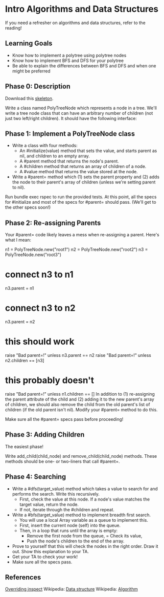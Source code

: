 # Intro Algorithms and Data Structures
If you need a refresher on algorithms and data structures, refer to the reading!

## Learning Goals
- Know how to implement a polytree using polytree nodes
- Know how to implement BFS and DFS for your polytree
- Be able to explain the differences between BFS and DFS and when one might be preferred

## Phase 0: Description
Download this [skeleton](https://assets.aaonline.io/fullstack/ruby/projects/poly_tree_node/skeleton.zip).

Write a class named PolyTreeNode which represents a node in a tree. We'll write a tree node class that can have an arbitrary number of children (not just two left/right children). It should have the following interface:

## Phase 1: Implement a PolyTreeNode class
- Write a class with four methods:
  - An #initialize(value) method that sets the value, and starts parent as nil, and children to an empty array.
  - A #parent method that returns the node's parent.
  - A #children method that returns an array of children of a node.
  - A #value method that returns the value stored at the node.
- Write a #parent= method which (1) sets the parent property and (2) adds the node to their parent's array of children (unless we're setting parent to nil).

Run bundle exec rspec to run the provided tests. At this point, all the specs for #initialize and most of the specs for #parent= should pass. (We'll get to the other specs soon!)

## Phase 2: Re-assigning Parents
Your #parent= code likely leaves a mess when re-assigning a parent. Here's what I mean:

n1 = PolyTreeNode.new("root1")
n2 = PolyTreeNode.new("root2")
n3 = PolyTreeNode.new("root3")

# connect n3 to n1
n3.parent = n1
# connect n3 to n2
n3.parent = n2

# this should work
raise "Bad parent=!" unless n3.parent == n2
raise "Bad parent=!" unless n2.children == [n3]

# this probably doesn't
raise "Bad parent=!" unless n1.children == []
In addition to (1) re-assigning the parent attribute of the child and (2) adding it to the new parent's array of children, we should also remove the child from the old parent's list of children (if the old parent isn't nil). Modify your #parent= method to do this.

Make sure all the #parent= specs pass before proceeding!

## Phase 3: Adding Children
The easiest phase!

Write add_child(child_node) and remove_child(child_node) methods. These methods should be one- or two-liners that call #parent=.

## Phase 4: Searching
- Write a #dfs(target_value) method which takes a value to search for and performs the search. Write this recursively.
  - First, check the value at this node. If a node's value matches the target value, return the node.
  - If not, iterate through the #children and repeat.
- Write a #bfs(target_value) method to implement breadth first search.
  - You will use a local Array variable as a queue to implement this.
  - First, insert the current node (self) into the queue.
  - Then, in a loop that runs until the array is empty:
    - Remove the first node from the queue,
    = Check its value,
    - Push the node's children to the end of the array.
- Prove to yourself that this will check the nodes in the right order. Draw it out. Show this explanation to your TA.
- Get your TA to check your work!
- Make sure all the specs pass.

## References
[Overriding inspect](https://open.appacademy.io/learn/full-stack-online/ruby/inspecting-complex-elements)
Wikipedia: [Data structure](http://en.wikipedia.org/wiki/Data_structure)
Wikipedia: [Algorithm](http://en.wikipedia.org/wiki/Algorithm)
